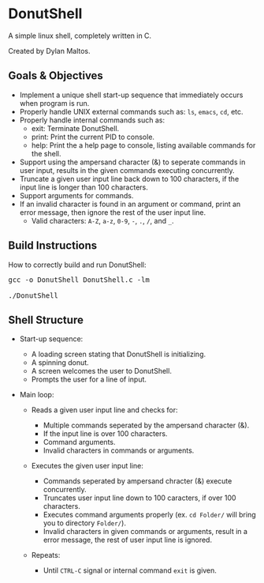 # DonutShell 

A simple linux shell, completely written in C.

Created by Dylan Maltos.

## Goals & Objectives

* Implement a unique shell start-up sequence that immediately occurs when program is run.
* Properly handle UNIX external commands such as: `ls`, `emacs`, `cd`, etc.
* Properly handle internal commands such as:
  - exit: Terminate DonutShell.
  - print: Print the current PID to console.
  - help: Print the a help page to console, listing available commands for the shell.
* Support using the ampersand character (&) to seperate commands in user input, results in the given commands executing concurrently.
* Truncate a given user input line back down to 100 characters, if the input line is longer than 100 characters.
* Support arguments for commands.
* If an invalid character is found in an argument or command, print an error message, then ignore the rest of the user input line.
  - Valid characters: `A-Z`, `a-z`, `0-9`, `-`, `.`, `/`, and `_`.

## Build Instructions

How to correctly build and run DonutShell:

<pre>
gcc -o DonutShell DonutShell.c -lm

./DonutShell
</pre>

## Shell Structure

* Start-up sequence:

  - A loading screen stating that DonutShell is initializing.
  - A spinning donut.
  - A screen welcomes the user to DonutShell.
  - Prompts the user for a line of input.
  
* Main loop:

  - Reads a given user input line and checks for:
  
    - Multiple commands seperated by the ampersand character (&).
    - If the input line is over 100 characters.
    - Command arguments.
    - Invalid characters in commands or arguments.
  
  - Executes the given user input line:
    - Commands seperated by ampersand chracter (&) execute concurrently.
    - Truncates user input line down to 100 caracters, if over 100 characters.
    - Executes command arguments properly (ex. `cd Folder/` will bring you to directory `Folder/`).
    - Invalid characters in given commands or arguments, result in a error message, the rest of user input line is ignored.
   
  - Repeats:
    - Until `CTRL-C` signal or internal command `exit` is given.
